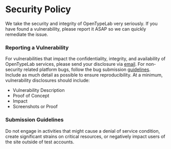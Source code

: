 # Security Policy

We take the security and integrity of OpenTypeLab very seriously. If you have found a vulnerability, please report it ASAP so we can quickly remediate the issue.

### Reporting a Vulnerability

For vulnerabilities that impact the confidentiality, integrity, and availability of OpenTypeLab services, please send your disclosure via [email](mowczanwasyl@gmail.com). For non-security related platform bugs, follow the bug submission [guidelines](https://github.com/wasylmowczan/OpenTypeLab?tab=readme-ov-file#developing). Include as much detail as possible to ensure reproducibility. At a minimum, vulnerability disclosures should include:

- Vulnerability Description
- Proof of Concept
- Impact
- Screenshots or Proof

### Submission Guidelines

Do not engage in activities that might cause a denial of service condition, create significant strains on critical resources, or negatively impact users of the site outside of test accounts.
